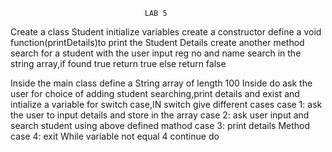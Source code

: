                                   LAB 5

Create a class Student
   initialize variables
   create a constructor
   define a void function(printDetails)to print the Student Details
   create another method search for a student
          with the user input reg no and name search in the string array,if found true return true else return false

 Inside the main class define  a String array of length 100
 Inside do ask the user for choice of adding student searching,print details and exist and intialize a variable for switch case,IN switch give different cases
             case 1:
                   ask the user to input details and store in the array
             case 2:
                   ask user input and search student using above defined mathod
            case 3:
                  print details Method
            case 4:
                  exit
        While variable not equal 4 continue do       
